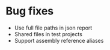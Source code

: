 # Bug fixes

- Use full file paths in json report
- Shared files in test projects
- Support assembly reference aliases
